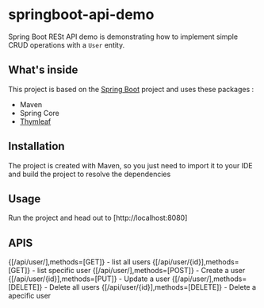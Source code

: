 # springboot-api-demo

Spring Boot RESt API demo is demonstrating how to implement simple CRUD operations with a `User` entity.

## What's inside 
This project is based on the [Spring Boot](http://projects.spring.io/spring-boot/) project and uses these packages :
- Maven
- Spring Core
- [Thymleaf](www.thymeleaf.org)

## Installation 
The project is created with Maven, so you just need to import it to your IDE and build the project to resolve the dependencies

## Usage 
Run the project and head out to [http://localhost:8080]

## APIS
{[/api/user/],methods=[GET]} - list all users
{[/api/user/{id}],methods=[GET]} - list specific user
{[/api/user/],methods=[POST]} - Create a user
{[/api/user/{id}],methods=[PUT]} - Update a user
{[/api/user/],methods=[DELETE]} - Delete all users
{[/api/user/{id}],methods=[DELETE]} - Delete a apecific user